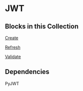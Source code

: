 JWT
===

Blocks in this Collection
---
[Create](docs/create.md)

[Refresh](docs/refresh.md)

[Validate](docs/validate.md)

Dependencies
---
PyJWT
